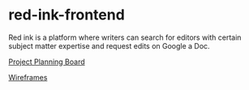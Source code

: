 # red-ink-frontend

Red ink is a platform where writers can search for editors with certain subject matter expertise and request edits on Google a Doc.

[Project Planning Board](https://www.notion.so/ae18c13168bf48d1b46de7362bcd9d7f?v=f2758a96206a49e2a3974548d2580d6f)

[Wireframes](https://www.figma.com/file/J0frQ2S3rivaZM49ga6xVC/red-ink?node-id=0%3A1)
